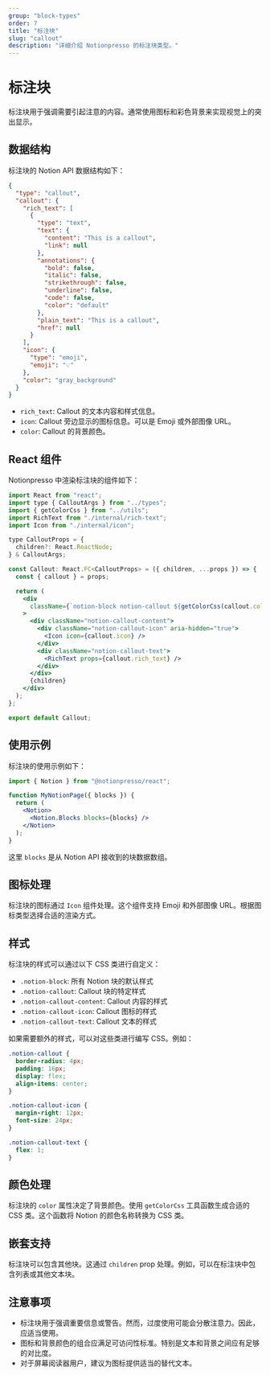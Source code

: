 ```yaml
---
group: "block-types"
order: 7
title: "标注块"
slug: "callout"
description: "详细介绍 Notionpresso 的标注块类型。"
---
```


# 标注块

标注块用于强调需要引起注意的内容。通常使用图标和彩色背景来实现视觉上的突出显示。

## 数据结构

标注块的 Notion API 数据结构如下：

```json
{
  "type": "callout",
  "callout": {
    "rich_text": [
      {
        "type": "text",
        "text": {
          "content": "This is a callout",
          "link": null
        },
        "annotations": {
          "bold": false,
          "italic": false,
          "strikethrough": false,
          "underline": false,
          "code": false,
          "color": "default"
        },
        "plain_text": "This is a callout",
        "href": null
      }
    ],
    "icon": {
      "type": "emoji",
      "emoji": "💡"
    },
    "color": "gray_background"
  }
}
```

- `rich_text`: Callout 的文本内容和样式信息。
- `icon`: Callout 旁边显示的图标信息。可以是 Emoji 或外部图像 URL。
- `color`: Callout 的背景颜色。

## React 组件

Notionpresso 中渲染标注块的组件如下：

```jsx
import React from "react";
import type { CalloutArgs } from "../types";
import { getColorCss } from "../utils";
import RichText from "./internal/rich-text";
import Icon from "./internal/icon";

type CalloutProps = {
  children?: React.ReactNode;
} & CalloutArgs;

const Callout: React.FC<CalloutProps> = ({ children, ...props }) => {
  const { callout } = props;

  return (
    <div
      className={`notion-block notion-callout ${getColorCss(callout.color)}`}
    >
      <div className="notion-callout-content">
        <div className="notion-callout-icon" aria-hidden="true">
          <Icon icon={callout.icon} />
        </div>
        <div className="notion-callout-text">
          <RichText props={callout.rich_text} />
        </div>
      </div>
      {children}
    </div>
  );
};

export default Callout;
```

## 使用示例

标注块的使用示例如下：

```jsx
import { Notion } from "@notionpresso/react";

function MyNotionPage({ blocks }) {
  return (
    <Notion>
      <Notion.Blocks blocks={blocks} />
    </Notion>
  );
}
```

这里 `blocks` 是从 Notion API 接收到的块数据数组。

## 图标处理

标注块的图标通过 `Icon` 组件处理。这个组件支持 Emoji 和外部图像 URL。根据图标类型选择合适的渲染方式。

## 样式

标注块的样式可以通过以下 CSS 类进行自定义：

- `.notion-block`: 所有 Notion 块的默认样式
- `.notion-callout`: Callout 块的特定样式
- `.notion-callout-content`: Callout 内容的样式
- `.notion-callout-icon`: Callout 图标的样式
- `.notion-callout-text`: Callout 文本的样式

如果需要额外的样式，可以对这些类进行编写 CSS。例如：

```css
.notion-callout {
  border-radius: 4px;
  padding: 16px;
  display: flex;
  align-items: center;
}

.notion-callout-icon {
  margin-right: 12px;
  font-size: 24px;
}

.notion-callout-text {
  flex: 1;
}
```

## 颜色处理

标注块的 `color` 属性决定了背景颜色。使用 `getColorCss` 工具函数生成合适的 CSS 类。这个函数将 Notion 的颜色名称转换为 CSS 类。

## 嵌套支持

标注块可以包含其他块。这通过 `children` prop 处理。例如，可以在标注块中包含列表或其他文本块。

## 注意事项

- 标注块用于强调重要信息或警告。然而，过度使用可能会分散注意力。因此，应适当使用。
- 图标和背景颜色的组合应满足可访问性标准。特别是文本和背景之间应有足够的对比度。
- 对于屏幕阅读器用户，建议为图标提供适当的替代文本。
